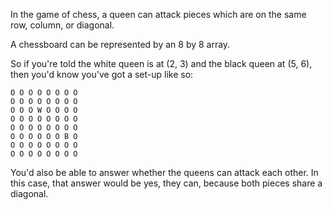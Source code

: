 In the game of chess, a queen can attack pieces which are on the same
row, column, or diagonal.

A chessboard can be represented by an 8 by 8 array.

So if you're told the white queen is at (2, 3) and the black queen at
(5, 6), then you'd know you've got a set-up like so:

```plain
O O O O O O O O
O O O O O O O O
O O O W O O O O
O O O O O O O O
O O O O O O O O
O O O O O O B O
O O O O O O O O
O O O O O O O O
```

You'd also be able to answer whether the queens can attack each other.
In this case, that answer would be yes, they can, because both pieces
share a diagonal.
